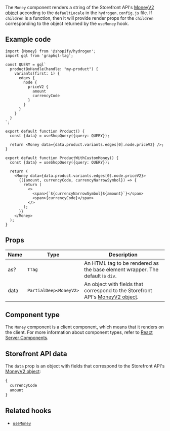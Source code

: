 <!-- This file is generated from source code in the Shopify/hydrogen repo. Edit the files in /packages/hydrogen/src/components/Money and run 'yarn generate-docs' at the root of this repo. For more information, refer to https://github.com/Shopify/shopify-dev/blob/main/content/internal/operations/reference-docs/hydrogen.md. -->

The `Money` component renders a string of the Storefront API's
[MoneyV2 object](/api/storefront/reference/common-objects/moneyv2) according to the
`defaultLocale` in the `hydrogen.config.js` file. If `children` is a function, then it will
provide render props for the `children` corresponding to the object returned by the `useMoney` hook.

## Example code

```tsx
import {Money} from '@shopify/hydrogen';
import gql from 'graphql-tag';

const QUERY = gql`
  productByHandle(handle: "my-product") {
    variants(first: 1) {
      edges {
        node {
          priceV2 {
            amount
            currencyCode
          }
        }
      }
    }
  }
`;

export default function Product() {
  const {data} = useShopQuery({query: QUERY});

  return <Money data={data.product.variants.edges[0].node.priceV2} />;
}

export default function ProductWithCustomMoney() {
  const {data} = useShopQuery({query: QUERY});

  return (
    <Money data={data.product.variants.edges[0].node.priceV2}>
      {({amount, currencyCode, currencyNarrowSymbol}) => {
        return (
          <>
            <span>{`${currencyNarrowSymbol}${amount}`}</span>
            <span>{currencyCode}</span>
          </>
        );
      }}
    </Money>
  );
}
```

## Props

| Name | Type                                      | Description                                                                                                                       |
| ---- | ----------------------------------------- | --------------------------------------------------------------------------------------------------------------------------------- |
| as?  | <code>TTag</code>                         | An HTML tag to be rendered as the base element wrapper. The default is `div`.                                                     |
| data | <code>PartialDeep&#60;MoneyV2&#62;</code> | An object with fields that correspond to the Storefront API's [MoneyV2 object](/api/storefront/reference/common-objects/moneyv2). |

## Component type

The `Money` component is a client component, which means that it renders on the client. For more information about component types, refer to [React Server Components](/custom-storefronts/hydrogen/framework/react-server-components).

## Storefront API data

The `data` prop is an object with fields that correspond to the Storefront API's [MoneyV2 object](/api/storefront/reference/common-objects/moneyv2):

```graphql
{
  currencyCode
  amount
}
```

## Related hooks

- [`useMoney`](/api/hydrogen/hooks/primitive/usemoney)
